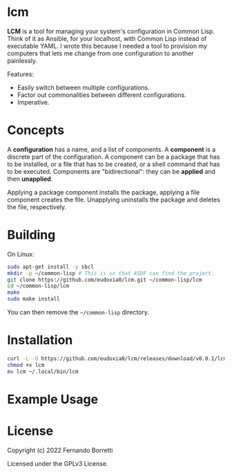 # lcm

**LCM** is a tool for managing your system's configuration in Common Lisp. Think
of it as Ansible, for your localhost, with Common Lisp instead of executable
YAML. I wrote this because I needed a tool to provision my computers that lets
me change from one configuration to another painlessly.

Features:

- Easily switch between multiple configurations.
- Factor out commonalities between different configurations.
- Imperative.

# Concepts

A **configuration** has a name, and a list of components. A **component** is a
discrete part of the configuration. A component can be a package that has to be
installed, or a file that has to be created, or a shell command that has to be
executed. Components are "bidirectional": they can be **applied** and then
**unapplied**.

Applying a package component installs the package, applying a file component
creates the file. Unapplying uninstalls the package and deletes the file,
respectively.

# Building

On Linux:

```bash
sudo apt-get install -y sbcl
mkdir -p ~/common-lisp # This is so that ASDF can find the project.
git clone https://github.com/eudoxia0/lcm.git ~/common-lisp/lcm
cd ~/common-lisp/lcm
make
sudo make install
```

You can then remove the `~/common-lisp` directory.

# Installation

```bash
curl -L -O https://github.com/eudoxia0/lcm/releases/download/v0.0.1/lcm
chmod +x lcm
mv lcm ~/.local/bin/lcm
```

# Example Usage

# License

Copyright (c) 2022 Fernando Borretti

Licensed under the GPLv3 License.
